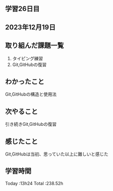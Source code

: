 ## 学習26日目
## 2023年12月19日
## 取り組んだ課題一覧
1. タイピング練習
1. Git,GitHubの復習
## わかったこと
Git,GitHubの構造と使用法
## 次やること
引き続きGit,GitHubの復習
## 感じたこと
 Git,GitHubは当初、思っていた以上に難しいと感じた
## 学習時間
 Today :13h24
 Total :238.52h
